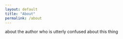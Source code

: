 ```yaml
---
layout: default
title: "About"
permalink: /about
---
```


about the author who is utterly confused about this thing 
